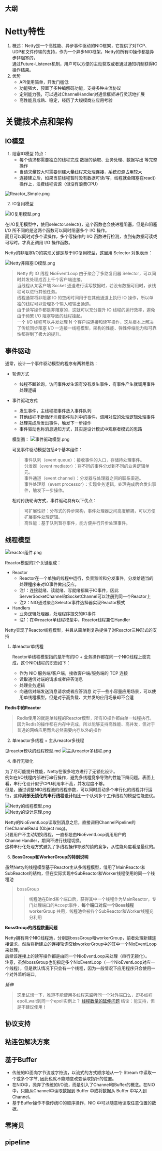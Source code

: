 大纲
---

# Netty特性

1. 概述：Netty是一个高性能、异步事件驱动的NIO框架，它提供了对TCP、UDP和文件传输的支持，作为一个异步NIO框架，Netty的所有IO操作都是异步非阻塞的，  
        通过Future-Listener机制，用户可以方便的主动获取或者通过通知机制获得IO操作结果。
2. 优势
   * API使用简单，开发门槛低
   * 功能强大，预置了多种编解码功能，支持多种主流协议
   * 定制能力强，可以通过ChannelHandler对通信框架进行灵活地扩展
   * 高性能且成熟、稳定，经历了大规模商业应用考验

# 关键技术点和架构

## IO模型

1. 阻塞IO模型
   特点：
   * 每个请求都需要独立的线程完成 数据的读取、业务处理、数据写出 等完整操作
   * 当请求量较大时需要创建大量线程来处理连接，系统资源占用较大
   * 连接建立后，如果当前线程暂时没有数据可读/写，线程就会阻塞在read()操作上，浪费线程资源（但没有浪费CPU）

![Reactor_Simple.png](file/阻塞IO模型.png)

2. IO复用模型

![IO复用模型.png](file/IO复用模型.png)

   在I/O复用模型中，使用selector.select()，这个函数也会使进程阻塞，但是和阻塞 I/O 所不同的是这两个函数可以同时阻塞多个 I/O 操作。  
   而且可以同时对多个读操作，多个写操作的 I/O 函数进行检测，直到有数据可读或可写时，才真正调用 I/O 操作函数。

   Netty的非阻塞I/O的实现关键是基于I/O复用模型，这里用 Selector 对象表示：

![Netty非阻塞IO模型.png](file/Netty非阻塞IO模型.png)

> Netty 的 IO 线程 NioEventLoop 由于聚合了多路复用器 Selector，可以同时并发处理成百上千个客户端连接。  
  当线程从某客户端 Socket 通道进行读写数据时，若没有数据可用时，该线程可以进行其他任务。  
  线程通常将非阻塞 IO 的空闲时间用于在其他通道上执行 IO 操作，所以单独的线程可以管理多个输入和输出通道。  
  由于读写操作都是非阻塞的，这就可以充分提升 IO 线程的运行效率，避免由于频繁 I/O 阻塞导致的线程挂起。  
  一个 I/O 线程可以并发处理 N 个客户端连接和读写操作，这从根本上解决了传统同步阻塞 I/O 一连接一线程模型，架构的性能、弹性伸缩能力和可靠性都得到了极大的提升。

## 事件驱动

通常，设计一个事件驱动模型的程序有两种思路：
* 轮询方式
  - 线程不断轮询，访问事件发生源有没有发生事件，有事件产生就调用事件处理逻辑
* 事件驱动方式
  - 发生事件，主线程把事件放入事件队列
  - 其他线程不断循环消费事件队列中的事件，调用对应的处理逻辑处理事件
  - 处理完成后发出事件，触发下一步操作
  - 事件驱动也称消息通知方式，其实是设计模式中观察者模式的思路

  模型图：
  ![事件驱动模型.png](file/事件驱动模型.png)

  可见事件驱动模型包括4个基本组件：
  > 事件队列（event queue）：接收事件的入口，存储待处理事件。  
  > 分发器（event mediator）：将不同的事件分发到不同的业务逻辑单元。  
  > 事件通道（event channel）：分发器与处理器之间的联系渠道。  
  > 事件处理器（event processor）：实现业务逻辑，处理完成后会发出事件，触发下一步操作。

  相对传统轮询方式，事件驱动具有以下优点：
  > 可扩展性好：分布式的异步架构，事件处理器之间高度解耦，可以方便扩展事件处理逻辑。  
  > 高性能：基于队列暂存事件，能方便并行异步处理事件。

## 线程模型

![reactor组件.png](file/reactor组件.png)

Reactor模型的2个关键组成：
* Reactor
  - Reactor在一个单独的线程中运行，负责监听和分发事件，分发给适当的处理程序来对IO事件做出反应。
  - 注1：连接就绪、读就绪、写就绪都属于IO事件，因此ServerSocketChannel和SocketChannel可以注册到同一个Reactor上
  - 注2：NIO通过聚合Selector事件选择器实现Reactor模式
* Handlers
  - 业务逻辑处理器，处理程序提交的IO事件
  - 注1：在单reactor单线程模型中，Reactor线程兼任Handler

Netty实现了Reactor线程模型，并且从简单到复杂提供了对Reactor三种形式的支持

1. 单reactor单线程

   Reactor单线程模型指的是所有的IO + 业务操作都在同一个NIO线程上面完成，这个NIO线程的职责如下：
   * 作为 NIO 服务端/客户端，接收客户端/服务端的 TCP 连接
   * 读取通信对端的请求或者应答消息
   * 处理业务逻辑
   * 向通信对端发送消息请求或者应答消息
   对于一些小容量应用场景，可以使用单线程模型。但是对于高负载、大并发的应用场景却不合适

**Redis中的Reactor**
> Redis使用的就是单线程的Reactor模型，所有IO操作都由单一线程执行。  
> 因为Redis的操作都在内存中完成，所以能够支持高性能、高并发，但对于普通的网络应用而言必然需要内存以外的操作

2. 单reactor多线程 + 主从reactor多线程

见reactor模块的线程模型.md
![主从reactor多线程.png](../reactor/etc/主从reactor多线程.png)

4. 串行无锁化

为了尽可能提升性能，Netty在很多地方进行了无锁化设计。  
例如在I/O线程内部进行串行操作，避免多线程竞争导致的性能下降问题。表面上看，串行化设计似乎CPU利用率不高，并发程度不够。  
但是，通过调整NIO线程池的线程参数，可以同时启动多个串行化的线程并行运行，这种**局部无锁化的串行线程设计**相比一个队列多个工作线程的模型性能更优。

![Netty的线程模型.png](file/Netty的线程模型.png)  
![Netty的设计原理.png](file/Netty的设计原理.png)

Netty的NioEventLoop读取到消息之后，直接调用ChannelPipeline的fireChannelRead (Object msg)。  
只要用户不主动切换线程，一直都是由NioEventLoop调用用户的ChannelHandler，期间不进行线程切换。  
这种串行化处理方式避免了多线程操作导致的锁的竞争，从性能角度看是最优的。

5. **BossGroup和WorkerGroup的特别说明**

虽然Netty的线程模型基于Reactor主从多线程模型，借用了MainReactor和SubReactor的结构，但在实际实现中SubReactor和Worker线程使用的同一个线程池
> bossGroup
> > 线程池在Bind某个端口后，获得其中一个线程作为MainReactor，专门处理端口的Accept事件，**每个端口对应一个Boss线程**
> workerGroup
> > 共用，线程池会被各个SubReactor和Worker线程充分利用

**BossGroup的线程数量问题**

Netty拥有两个NIO线程池，分别是bossGroup和workerGroup，前者处理新建连接请求，然后将新建立的连接轮询交给workerGroup中的其中一个NioEventLoop来处理，  
后续该连接上的读写操作都是由同一个NioEventLoop来处理（串行无锁化）。  
注意，虽然bossGroup也能指定多个NioEventLoop（一个NioEventLoop对应一个线程），但是默认情况下只会有一个线程，因为一般情况下应用程序只会使用一个对外监听端口。

*延伸*
> 这里试想一下，难道不能使用多线程来监听同一个对外端口么，即多线程epoll_wait到同一个epoll实例上？
> [线程数量的延伸问题](线程数量的延伸问题.md)
> 结论：能支持，但是不建议使用！


## 协议支持

## 粘连包解决方案

## 基于Buffer

*  传统的IO面向字节流或字符流，以流式的方式顺序地从一个 Stream 中读取一个或多个字节, 因此也就不能随意改变读取指针的位置。
*  在NIO中，抛弃了传统的I/O流，而是引入了Channel和Buffer的概念。在NIO中，只能从Channel中读取数据到 Buffer 中或将数据从 Buffer 中写入到 Channel。
*  基于Buffer操作不像传统IO的顺序操作，NIO 中可以随意地读取任意位置的数据。

## 零拷贝

## pipeline



















